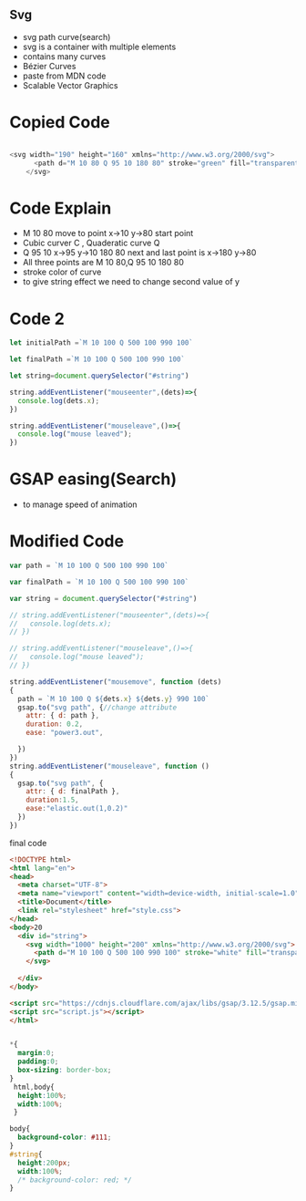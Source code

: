 ## Svg

- svg path curve(search)
- svg is a container with multiple elements
- contains many curves
- Bézier Curves
- paste from MDN code
- Scalable Vector Graphics


# Copied Code
```CS

<svg width="190" height="160" xmlns="http://www.w3.org/2000/svg">
      <path d="M 10 80 Q 95 10 180 80" stroke="green" fill="transparent"/>
    </svg>
```

# Code Explain

- M 10 80 move to point x->10 y->80 start point
- Cubic curver C , Quaderatic curve Q
- Q 95 10 x->95 y->10 180 80 next and last point is x->180 y->80
- All three points are M 10 80,Q 95 10 180 80
- stroke color of curve
- to give string effect we need to change second value of y


# Code 2

``` JavaScript
let initialPath =`M 10 100 Q 500 100 990 100`

let finalPath =`M 10 100 Q 500 100 990 100`

let string=document.querySelector("#string")

string.addEventListener("mouseenter",(dets)=>{
  console.log(dets.x);
})

string.addEventListener("mouseleave",()=>{
  console.log("mouse leaved");
})
```
# GSAP easing(Search)

- to manage speed of animation 
# Modified Code

``` JavaScript
var path = `M 10 100 Q 500 100 990 100`

var finalPath = `M 10 100 Q 500 100 990 100`

var string = document.querySelector("#string")

// string.addEventListener("mouseenter",(dets)=>{
//   console.log(dets.x);
// })

// string.addEventListener("mouseleave",()=>{
//   console.log("mouse leaved");
// })

string.addEventListener("mousemove", function (dets)
{
  path = `M 10 100 Q ${dets.x} ${dets.y} 990 100`
  gsap.to("svg path", {//change attribute
    attr: { d: path },
    duration: 0.2,
    ease: "power3.out",

  })
})
string.addEventListener("mouseleave", function ()
{
  gsap.to("svg path", {
    attr: { d: finalPath },
    duration:1.5,
    ease:"elastic.out(1,0.2)"
  })
})
```
final code 

``` HTML
<!DOCTYPE html>
<html lang="en">
<head>
  <meta charset="UTF-8">
  <meta name="viewport" content="width=device-width, initial-scale=1.0">
  <title>Document</title>
  <link rel="stylesheet" href="style.css">
</head>
<body>20
  <div id="string">
    <svg width="1000" height="200" xmlns="http://www.w3.org/2000/svg">
      <path d="M 10 100 Q 500 100 990 100" stroke="white" fill="transparent"/>
    </svg>
    
  </div>
</body>

<script src="https://cdnjs.cloudflare.com/ajax/libs/gsap/3.12.5/gsap.min.js" integrity="sha512-7eHRwcbYkK4d9g/6tD/mhkf++eoTHwpNM9woBxtPUBWm67zeAfFC+HrdoE2GanKeocly/VxeLvIqwvCdk7qScg==" crossorigin="anonymous" referrerpolicy="no-referrer"></script>
<script src="script.js"></script>
</html>
```

``` CSS

*{
  margin:0;
  padding:0;
  box-sizing: border-box;
}
 html,body{
  height:100%;
  width:100%;
 }

body{
  background-color: #111;
}
#string{
  height:200px;
  width:100%;
  /* background-color: red; */
}

```